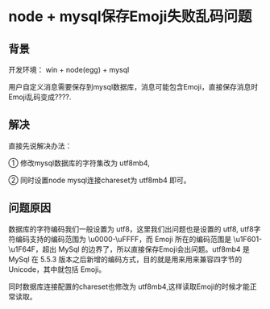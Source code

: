 # node + mysql保存Emoji失败乱码问题

## 背景

开发环境： win + node(egg) + mysql 

用户自定义消息需要保存到mysql数据库，消息可能包含Emoji，直接保存消息时Emoji乱码变成????.

## 解决

直接先说解决办法：

① 修改mysql数据库的字符集改为 utf8mb4,

② 同时设置node mysql连接chareset为 utf8mb4 即可。


## 问题原因

数据库的字符编码我们一般设置为 utf8，这里我们出问题也是设置的 utf8, utf8字符编码支持的编码范围为 \u0000-\uFFFF，而 Emoji 所在的编码范围是 \u1F601-\u1F64F，超出 MySql 的边界了，所以直接保存Emoji会出问题。utf8mb4 是 MySql 在 5.5.3 版本之后新增的编码方式，目的就是用来用来兼容四字节的 Unicode，其中就包括 Emoji。

同时数据库连接配置的chareset也修改为 utf8mb4,这样读取Emoji的时候才能正常读取。